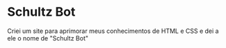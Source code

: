 # Schultz Bot

Criei um site para aprimorar meus conhecimentos de HTML e CSS e dei a ele o nome de "Schultz Bot"
